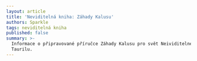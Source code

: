 ```yaml
---
layout: article
title: 'Neviditelná kniha: Záhady Kalusu'
authors: Sparkle
tags: neviditelná kniha
published: false
summary: >-
  Informace o připravované příručce Záhady Kalusu pro svět Neividitelné knihy a
  Taurilu.
---
```

